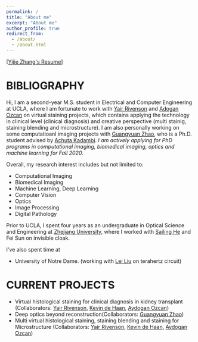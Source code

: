 ```yaml
---
permalink: /
title: "About me"
excerpt: "About me"
author_profile: true
redirect_from: 
  - /about/
  - /about.html
---
```


\[[Yijie Zhang's Resume](https://yijiezhang-chris.github.io/files/Resume_one_page.pdf)\]

BIBLIOGRAPHY
======
Hi, I am a second-year M.S. student in Electrical and Computer Engineering at UCLA, where I am fortunate to work with [Yair Rivenson](https://www.ee.ucla.edu/yair-rivenson/) and [Adogan Ozcan](https://innovate.ee.ucla.edu/) on virtual staining projects, which contains applying the technology in clinical level (clinical diagnosis) and creative perspective (multi stainig, staining blending and microstructure). I am also personally working on some computatioanl imaging projects with [Guangyuan Zhao](https://scholar.google.com/citations?user=MKLSFzEAAAAJ&hl=zh-CN), who is a Ph.D. student advised by [Achuta Kadambi](https://visual.ee.ucla.edu/index.htm). *I am actively applying for PhD programs in computational imaging, biomedical imaging, optics and machine learning for Fall 2020.*

Overall, my research interest includes but not limited to:
*  Computational Imaging
*  Biomedical Imaging
*  Machine Learning, Deep Learning
*  Computer Vision
*  Optics
*  Image Processing
*  Digital Pathology

Prior to UCLA, I spent four years as an undergraduate in Optical Science and Engineering at [Zhejiang University](https://www.zju.edu.cn/english/), where I worked with [Sailing He](https://scholar.google.com/citations?user=WFETHIUAAAAJ&hl=en) and Fei Sun on invisible cloak.

I've also spent time at 
* University of Notre Dame. (working with [Lei Liu](https://www3.nd.edu/~lliu3/) on terahertz circuit)


CURRENT PROJECTS
======
* Virtual histological staining for clinical diagnosis in kidney transplant (Collaborators: [Yair Rivenson](https://www.ee.ucla.edu/yair-rivenson/), [Kevin de Haan](https://scholar.google.com/citations?user=U0wpXbkAAAAJ&hl=en), [Aydogan Ozcan](https://innovate.ee.ucla.edu/))
* Deep optics beyond reconstruction(Collaborators: [Guangyuan Zhao](https://scholar.google.com/citations?user=MKLSFzEAAAAJ&hl=zh-CN))
* Multi virtual histological staining, staining blending and
staining for Microstructure (Collaborators: [Yair Rivenson](https://www.ee.ucla.edu/yair-rivenson/), [
Kevin de Haan](https://scholar.google.com/citations?user=U0wpXbkAAAAJ&hl=en), [Aydogan Ozcan](https://innovate.ee.ucla.edu/))



